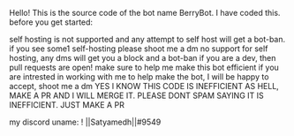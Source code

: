 Hello! This is the source code of the bot name BerryBot. I have coded this. before you get started:

self hosting is not supported and any attempt to self host will get a bot-ban. if you see some1 self-hosting please shoot me a dm
no support for self hosting, any dms will get you a block and a bot-ban
if you are a dev, then pull requests are open! make sure to help me make this bot efficient
if you are intrested in working with me to help make the bot, I will be happy to accept, shoot me a dm
YES I KNOW THIS CODE IS INEFFICIENT AS HELL, MAKE A PR AND I WILL MERGE IT. PLEASE DONT SPAM SAYING IT IS INEFFICIENT. JUST MAKE A PR


my discord uname: ! ||Satyamedh||#9549
